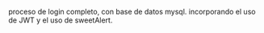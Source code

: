 proceso de login completo, con base de datos mysql.
incorporando el uso de JWT y el uso de sweetAlert.